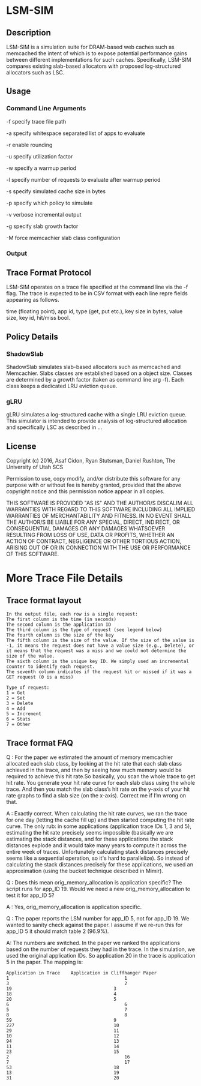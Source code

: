 # LSM-SIM

## Description

LSM-SIM is a simulation suite for DRAM-based web caches such as memcached the
intent of which is to expose potential performance gains between different
implementations for such caches. Specifically, LSM-SIM compares existing
slab-based allocators with proposed log-structured allocators such as LSC.  

## Usage

### Command Line Arguments

  -f specify trace file path

  -a specify whitespace separated list of apps to evaluate

  -r enable rounding

  -u specify utilization factor

  -w specify a warmup period

  -l specify number of requests to evaluate after warmup period

  -s specify simulated cache size in bytes

  -p specify which policy to simulate

  -v verbose incremental output

  -g specify slab growth factor

  -M force memcachier slab class configuration

### Output

## Trace Format Protocol

LSM-SIM operates on a trace file specified at the command line via the -f
flag. The trace is expected to be in CSV format with each line repre fields 
appearing as follows.

time (floating point), app id, type (get, put etc.), key size in bytes, value
size, key id, hit/miss bool.  

## Policy Details

### ShadowSlab

ShadowSlab simulates slab-based allocators such as memcached and Memcachier.
Slabs classes are established based on a object size. Classes are determined by
a growth factor (taken as command line arg -f). Each class keeps a dedicated
LRU eviction queue.

### gLRU

gLRU simulates a log-structured cache with a single LRU eviction queue. This
simulator is intended to provide analysis of log-structured allocation and
specifically LSC as described in ... 

## License

Copyright (c) 2016, Asaf Cidon, Ryan Stutsman, Daniel Rushton, The University of
Utah SCS

Permission to use, copy modify, and/or distribute this software for any purpose
with or without fee is hereby granted, provided that the above copyright notice
and this permission notice appear in all copies.

THIS SOFTWARE IS PROVIDED "AS IS" AND THE AUTHOR/S DISCALIM ALL WARRANTIES WITH
REGARD TO THIS SOFTWARE INCLUDING ALL IMPLIED WARRANTIES OF MERCHANTABILITY AND
FITNESS. IN NO EVENT SHALL THE AUTHOR/S BE LIABLE FOR ANY SPECIAL, DIRECT,
INDIRECT, OR CONSEQUENTIAL DAMAGES OR ANY DAMAGES WHATSOEVER RESULTING FROM LOSS
OF USE, DATA OR PROFITS, WHETHER AN ACTION OF CONTRACT, NEGLIGENCE OR OTHER
TORTIOUS ACTION, ARISING OUT OF OR IN CONNECTION WITH THE USE OR PERFORMANCE OF
THIS SOFTWARE.

# More Trace File Details

## Trace format layout

	In the output file, each row is a single request:
	The first column is the time (in seconds)
	The second column is the application ID
	The third column is the type of request (see legend below)
	The fourth column is the size of the key
	The fifth column is the size of the value. If the size of the value is -1, it means the request does not have a value size (e.g., Delete), or it means that the request was a miss and we could not determine the size of the value.
	The sixth column is the unique key ID. We simply used an incremental counter to identify each request.
	The seventh column indicates if the request hit or missed if it was a GET request (0 is a miss)

	Type of request:
	1 = Get
	2 = Set
	3 = Delete
	4 = Add
	5 = Increment
	6 = Stats
	7 = Other


## Trace format FAQ

Q :   For the paper we estimated the amount of memory memcachier allocated each slab class, by looking at the hit rate that each slab class achieved in the trace, and then by seeing how much memory would be required to achieve this hit rate.So basically, you scan the whole trace to get hit rate. You generate your hit rate curve for each slab class using the whole trace. And then you match the slab class’s hit rate on the y-axis of your hit rate graphs to find a slab size (on the x-axis). Correct me if I’m wrong on that.

A : 	Exactly correct. When calculating the hit rate curves, we ran the trace for one day (letting the cache fill up) and then started computing the hit rate curve. The only rub: in some applications (application trace IDs 1, 3 and 5), estimating the hit rate precisely seems impossible (basically we are estimating the stack distances, and for these applications the stack distances explode and it would take many years to compute it across the entire week of traces. Unfortunately calculating stack distances precisely seems like a sequential operation, so it's hard to parallelize). So instead of calculating the stack distances precisely for these applications, we used an approximation (using the bucket technique described in Mimir).


Q :		Does this mean orig_memory_allocation is application specific? The script runs for app_ID 19. Would we need a new orig_memory_allocation to test it for app_ID 5?

A :		Yes, orig_memory_allocation is application specific.

Q :		The paper reports the LSM number for app_ID 5, not for app_ID 19. We wanted to sanity check against the paper. I assume if we re-run this for app_ID 5 it should match table 2 (96.9%).

A:		The numbers are switched. In the paper we ranked the applications based on the number of requests they had in the trace. In the simulation, we used the original application IDs. So application 20 in the trace is application 5 in the paper. The mapping is:


```
Application in Trace	Application in Cliffhanger Paper
1											1
3											2
19										3
18										4
20										5
6											6
5											7
8											8
59										9
227										10
29										11
10										12
94										13
11										14
23										15
2											16
7											17
53										18
13										19
31										20
```

